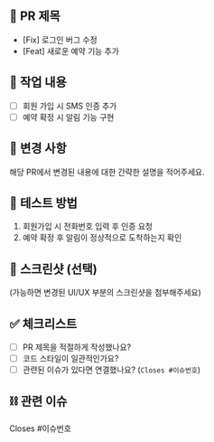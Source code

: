 ## 📌 PR 제목
- [Fix] 로그인 버그 수정
- [Feat] 새로운 예약 기능 추가

## 📢 작업 내용
- [ ] 회원 가입 시 SMS 인증 추가
- [ ] 예약 확정 시 알림 기능 구현

## 🔎 변경 사항
해당 PR에서 변경된 내용에 대한 간략한 설명을 적어주세요.

## 🚀 테스트 방법
1. 회원가입 시 전화번호 입력 후 인증 요청
2. 예약 확정 후 알림이 정상적으로 도착하는지 확인

## 📸 스크린샷 (선택)
(가능하면 변경된 UI/UX 부분의 스크린샷을 첨부해주세요)

## ✅ 체크리스트
- [ ] PR 제목을 적절하게 작성했나요?
- [ ] 코드 스타일이 일관적인가요?
- [ ] 관련된 이슈가 있다면 연결했나요? (`Closes #이슈번호`)

## ⛓️ 관련 이슈
Closes #이슈번호
